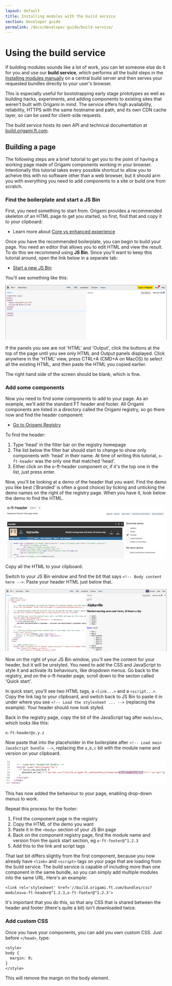 ```yaml
---
layout: default
title: Installing modules with the build service
section: Developer guide
permalink: /docs/developer-guide/build-service/
---
```


# Using the build service

If building modules sounds like a lot of work, you can let someone else do it for you and use our **build service**, which performs all the build steps in the [Installing modules manually]({{site.baseurl}}/docs/developer-guide/building-modules) on a central build server and then serves your requested bundles directly to your user's browser.

This is especially useful for bootstrapping early stage prototypes as well as building hacks, experiments, and adding components to existing sites that weren't built with Origami in mind.  The service offers high availability, reliability, HTTPS with the same hostname and path, and its own CDN cache layer, so can be used for client-side requests.

The build service hosts its own API and technical documentation at [build.origami.ft.com](http://build.origami.ft.com).

## Building a page

The following steps are a brief tutorial to get you to the point of having a working page made of Origami components working in your browser.  Intentionally this tutorial takes every possible shortcut to allow you to acheive this with no software other than a web browser, but it should arm you with everything you need to add components to a site or build one from scratch.

### Find the boilerplate and start a JS Bin

First, you need something to start from.  Origami provides a recommended skeleton of an HTML page to get you started, so first, find that and copy it to your clipboard:

* Learn more about [Core vs enhanced experience]({{site.baseurl}}/docs/developer-guide/using-modules/#core-vs-enhanced-experience)

Once you have the recommended boilerplate, you can begin to build your page.  You need an editor that allows you to edit HTML and view the result.  To do this we recommend using **JS Bin**.  Since you'll want to keep this tutorial around, open the link below in a separate tab:

* [Start a new JS Bin](http://jsbin.com)

You'll see something like this:

![JS Bin start screen](/img/jsbin.png)

If the panels you see are not 'HTML' and 'Output', click the buttons at the top of the page until you see only HTML and Output panels displayed.  Click anywhere in the 'HTML' view, press CTRL+A (CMD+A on MacOS) to select all the existing HTML, and then paste the HTML you copied earlier.

The right hand side of the screen should be blank, which is fine.


### Add some components

Now you need to find some components to add to your page.  As an example, we'll add the standard FT header and footer.  All Origami components are listed in a directory called the Origami registry, so go there now and find the header component:

* [Go to Origami Registry](http://registry.origami.ft.com)

To find the header:

1. Type 'head' in the filter bar on the registry homepage
2. The list below the filter bar should start to change to show only components with 'head' in their name.  At time of writing this tutorial, `o-ft-header` was the only one that matched 'head'.
3. Either click on the o-ft-header component or, if it's the top one in the list, just press enter.

Now, you'll be looking at a demo of the header that you want.  Find the demo you like best ('Branded' is often a good choice) by ticking and unticking the demo names on the right of the registry page.  When you have it, look below the demo to find the HTML.

![HTML source of a demo in the Origami registry](/img/registry-demo-html.png)

Copy all the HTML to your clipboard.

Switch to your JS Bin window and find the bit that says `<!-- Body content here -->`.  Paste your header HTML just below that.

![After pasting the source of a component into a JS Bin](/img/jsbin-unstyled-component.png)

Now on the right of your JS Bin window, you'll see the content for your header, but it will be unstyled.  You need to add the CSS and JavaScript to style it and activate its behaviours, like dropdown menus.  Go back to the registry, and on the o-ft-header page, scroll down to the secton called 'Quick start'.

In quick start, you'll see two HTML tags, a `<link...>` and a `<script...>`.  Copy the link tag to your clipboard, and switch back to JS Bin to paste it in under where you see `<!-- Load the stylesheet ... -->` (replacing the example).  Your header should now look styled.

Back in the registry page, copy the bit of the JavaScript tag after `modules=`, which looks like this:

	o-ft-header@x.y.z

Now paste that into the placeholder in the boilerplate after `<!-- Load main JavaScript bundle -->`, replacing the `a,b,c` bit with the  module name and version on your clipboard.

![Adding a JavaScript module to a page](/img/jsbin-add-js.png)

This has now added the behaviour to your page, enabling drop-down menus to work.

Repeat this process for the footer:

1. Find the component page in the registry
1. Copy the HTML of the demo you want
1. Paste it in the `<body>` section of your JS Bin page
1. Back on the component registry page, find the module name and version from the quick start section, eg `o-ft-footer@^1.2.3`
1. Add this to the link and script tags

That last bit differs slightly from the first component, because you now already have `<link>` and `<script>` tags on your page that are loading from the build service.  The build service is capable of including more than one component in the same bundle, so you can simply add multiple modules into the same URL.  Here's an example:

	<link rel='stylesheet' href='//build.origami.ft.com/bundles/css?modules=o-ft-header@^1.2.3,o-ft-footer@^1.2.3'>

It's important that you do this, so that any CSS that is shared between the header and footer (there's quite a bit) isn't downloaded twice.


### Add custom CSS

Once you have your components, you can add you own custom CSS.  Just before `</head>`, type:

	<style>
	body {
	  margin: 0;
	}
	</style>

This will remove the margin on the body element.
